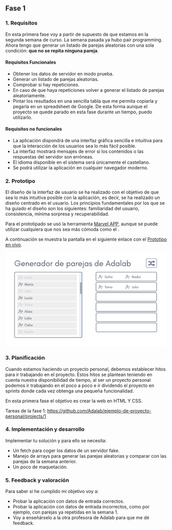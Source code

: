 ## Fase 1

### 1. Requisitos

En esta primera fase voy a partir de supuesto de que estamos en la segunda semana de curso. La semana pasada ya hubo pair programming. Ahora tengo que generar un listado de parejas aleatorias con una sola condición: **que no se repita ninguna pareja**.

#### Requisitos Funcionales

- Obtener los datos de servidor en modo prueba.
- Generar un listado de parejas aleatorias.
- Comprobar si hay repeticiones.
- En caso de que haya repeticiones volver a generar el listado de parejas aleatoriamente.
- Pintar los resultados en una sencilla tabla que me permita copiarla y pegarla en un spreadsheet de Google. De esta forma aunque el proyecto se quede parado en esta fase durante un tiempo, puedo utilizarlo.

#### Requisitos no funcionales

- La aplicación dispondrá de una interfaz gráfica sencilla e intuitiva para que la interacción de los usuarios sea lo más fácil posible.
- La interfaz mostrará mensajes de error si los contenidos o las respuestas del servidor son erróneas.
- El idioma disponible en el sistema será únicamente el castellano.
- Se podrá utilizar la aplicación en cualquier navegador moderno.

### 2. Prototipo

El diseño de la interfaz de usuario se ha realizado con el objetivo de que sea lo más intuitiva posible con la aplicación, es decir, se ha realizado un diseño centrado en el usuario. Los principios fundamentales por los que se ha guiado el diseño son los siguientes: familiaridad del usuario, consistencia, mínima sorpresa y recuperabilidad.

Para el prototipado se usó la herramienta [Marvel APP](https://marvelapp.com/), aunque se puede utilizar cualquiera que nos sea más cómoda como el .

A continuación se muestra la pantalla en el siguiente enlace con el [Prototipo en vivo](https://marvelapp.com/d951i97).

![Prototype](./info/fase-01-prototipo.png)

### 3. Planificación

Cuando estamos haciendo un proyecto personal, debemos establecer hitos para ir trabajando en el proyecto. Estos hitos se plantean teniendo en cuenta nuestra disponibilidad de tiempo, al ser un proyecto personal podemos ir trabajando en el poco a poco e ir dividendo el proyecto en sprints donde cada vez obtenga una pequeña funcionalidad.

En esta primera fase el objetivo es crear la web en HTML Y CSS.

Tareas de la fase 1: https://github.com/Adalab/ejemplo-de-proyecto-personal/projects/1

### 4. Implementación y desarrollo

Implementar tu solución y para ello se necesita:

- Un fetch para coger los datos de un servidor fake.
- Manejo de arrays para generar las parejas aleatorias y comparar con las parejas de la semana anterior.
- Un poco de maquetación.

### 5. Feedback y valoración

Para saber si he cumplido mi objetivo voy a:

- Probar la aplicación con datos de entrada correctos.
- Probar la aplicación con datos de entrada incorrectos, como por ejemplo, con parejas ya repetidas en la semana 1.
- Voy a enseñárselo a la otra profesora de Adalab para que me dé feedback.
